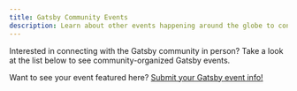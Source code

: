 ```yaml
---
title: Gatsby Community Events
description: Learn about other events happening around the globe to connect with other members of the Gatsby community
---
```


Interested in connecting with the Gatsby community in person? Take a look at the list below to see community-organized Gatsby events.

Want to see your event featured here? [Submit your Gatsby event info!](https://airtable.com/shrpwc99yogJm9sfI)

<Events />
<EmailCaptureForm signupMessage="Want to keep up with the latest tips & tricks? Subscribe to our newsletter!" />
